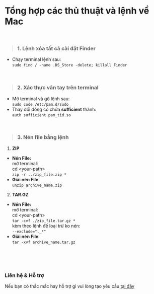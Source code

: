# Tổng hợp các thủ thuật và lệnh về Mac

<br/>

> ### 1. Lệnh xóa tất cả cài đặt Finder
- Chạy terminal lệnh sau:\
```sudo find / -name .DS_Store -delete; killall Finder```

<br/>

> ### 2. Xác thực vân tay trên terminal

- Mở terminal và gõ lệnh sau:\
```sudo code /etc/pam.d/sudo```
- Thay đổi dòng có chứa **sufficient** thành:\
```auth sufficient pam_tid.so```

<br/>

> ### 3. Nén file bằng lệnh

1. **ZIP**
- __Nén File:__\
mở terminal:\
cd \<your-path\>\
```zip -r ../zip_file.zip *```
- __Giải nén File__:\
```unzip archive_name.zip```

2. **TAR.GZ**
- __Nén File:__\
mở terminal:\
cd \<your-path\>\
```tar -cvf ./zip_file.tar.gz *```\
kèm theo lệnh để loại trừ ko nén:\
```--exclude="._*"```
- __Giải nén File__:\
```tar -xvf archive_name.tar.gz```

<br/><br/><br/>
### Liên hệ & Hỗ trợ

Nếu bạn có thắc mắc hay hỗ trợ gì vui lòng tạo yêu cầu [tại đây](https://github.com/hoangnamitc/tutmac/issues)

